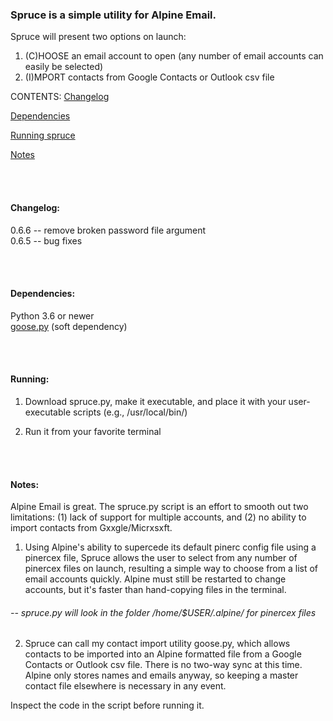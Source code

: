 ### Spruce is a simple utility for Alpine Email.

Spruce will present two options on launch: 
  1. (C)HOOSE an email account to open (any number of email accounts can easily be selected)
  2. (I)MPORT contacts from Google Contacts or Outlook csv file

CONTENTS:
[Changelog](#changelog)

[Dependencies](#dependencies)

[Running spruce](#running)

[Notes](#notes)

<br><br>
#### Changelog: 
0.6.6 -- remove broken password file argument  
0.6.5 -- bug fixes

<br><br>
#### Dependencies: 
Python 3.6 or newer  
[goose.py](https://github.com/afhpayne/goose) (soft dependency)

<br><br>
#### Running:

1. Download spruce.py, make it executable, and place it with your user-executable scripts (e.g., /usr/local/bin/)

2. Run it from your favorite terminal

<br><br>
#### Notes:
Alpine Email is great. The spruce.py script is an effort to smooth out two limitations: (1) lack of support for multiple accounts, and (2) no ability to import contacts from Gxxgle/Micrxsxft.

1. Using Alpine's ability to supercede its default pinerc config file using a pinercex file, Spruce allows the user to select from any number of pinercex files on launch, resulting a simple way to choose from a list of email accounts quickly. Alpine must still be restarted to change accounts, but it's faster than hand-copying files in the terminal.

###### -- spruce.py will look in the folder /home/$USER/.alpine/ for pinercex files

2. Spruce can call my contact import utility goose.py, which allows contacts to be imported into an Alpine formatted file from a Google Contacts or Outlook csv file. There is no two-way sync at this time. Alpine only stores names and emails anyway, so keeping a master contact file elsewhere is necessary in any event.

Inspect the code in the script before running it.

